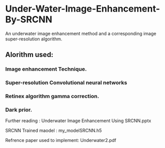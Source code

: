 # Under-Water-Image-Enhancement-By-SRCNN
An underwater image enhancement method and a corresponding image super-resolution algorithm.
## Alorithm used: 
### Image enhancement Technique.  
### Super-resolution Convolutional neural networks
### Retinex algorithm gamma correction. 
### Dark prior.

Further reading : Underwater Image Enhancement  Using SRCNN.pptx

SRCNN Trained maodel : my_modelSRCNN.h5 


Refrence paper used to implement: Underwater2.pdf


